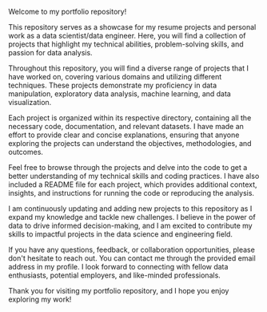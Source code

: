 Welcome to my portfolio repository!

This repository serves as a showcase for my resume projects and personal work as a data scientist/data engineer. Here, you will find a collection of projects that highlight my technical abilities, problem-solving skills, and passion for data analysis.

Throughout this repository, you will find a diverse range of projects that I have worked on, covering various domains and utilizing different techniques. These projects demonstrate my proficiency in data manipulation, exploratory data analysis, machine learning, and data visualization.

Each project is organized within its respective directory, containing all the necessary code, documentation, and relevant datasets. I have made an effort to provide clear and concise explanations, ensuring that anyone exploring the projects can understand the objectives, methodologies, and outcomes.

Feel free to browse through the projects and delve into the code to get a better understanding of my technical skills and coding practices. I have also included a README file for each project, which provides additional context, insights, and instructions for running the code or reproducing the analysis.

I am continuously updating and adding new projects to this repository as I expand my knowledge and tackle new challenges. I believe in the power of data to drive informed decision-making, and I am excited to contribute my skills to impactful projects in the data science and engineering field.

If you have any questions, feedback, or collaboration opportunities, please don't hesitate to reach out. You can contact me through the provided email address in my profile. I look forward to connecting with fellow data enthusiasts, potential employers, and like-minded professionals.

Thank you for visiting my portfolio repository, and I hope you enjoy exploring my work!
